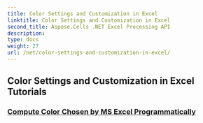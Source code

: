 ```yaml
---
title: Color Settings and Customization in Excel
linktitle: Color Settings and Customization in Excel
second_title: Aspose.Cells .NET Excel Processing API
description: 
type: docs
weight: 27
url: /net/color-settings-and-customization-in-excel/
---
```


## Color Settings and Customization in Excel Tutorials
### [Compute Color Chosen by MS Excel Programmatically](./compute-color-chosen-by-ms-excel/)